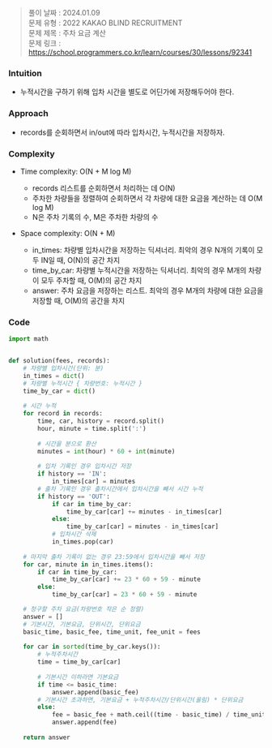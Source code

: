 > 풀이 날짜 : 2024.01.09  
> 문제 유형 : 2022 KAKAO BLIND RECRUITMENT  
> 문제 제목 : 주차 요금 계산   
> 문제 링크 : https://school.programmers.co.kr/learn/courses/30/lessons/92341

### Intuition
- 누적시간을 구하기 위해 입차 시간을 별도로 어딘가에 저장해두어야 한다.

### Approach
- records를 순회하면서 in/out에 따라 입차시간, 누적시간을 저장하자.

### Complexity
- Time complexity: O(N + M log M)
  - records 리스트를 순회하면서 처리하는 데 O(N)
  - 주차한 차량들을 정렬하여 순회하면서 각 차량에 대한 요금을 계산하는 데 O(M log M)
  - N은 주차 기록의 수, M은 주차한 차량의 수

- Space complexity: O(N + M)
  - in_times: 차량별 입차시간을 저장하는 딕셔너리. 최악의 경우 N개의 기록이 모두 IN일 때, O(N)의 공간 차지
  - time_by_car: 차량별 누적시간을 저장하는 딕셔너리. 최악의 경우 M개의 차량이 모두 주차할 때, O(M)의 공간 차지
  - answer: 주차 요금을 저장하는 리스트. 최악의 경우 M개의 차량에 대한 요금을 저장할 때, O(M)의 공간을 차지 

### Code
```python
import math


def solution(fees, records):
    # 차량별 입차시간(단위: 분)
    in_times = dict()
    # 차량별 누적시간 { 차량번호: 누적시간 }
    time_by_car = dict()
    
    # 시간 누적
    for record in records:
        time, car, history = record.split()
        hour, minute = time.split(':')
        
        # 시간을 분으로 환산
        minutes = int(hour) * 60 + int(minute)
        
        # 입차 기록인 경우 입차시간 저장
        if history == 'IN':
            in_times[car] = minutes
        # 출차 기록인 경우 출차시간에서 입차시간을 빼서 시간 누적
        if history == 'OUT':
            if car in time_by_car:
                time_by_car[car] += minutes - in_times[car]
            else:
                time_by_car[car] = minutes - in_times[car]
            # 입차시간 삭제
            in_times.pop(car)
    
    # 마지막 출차 기록이 없는 경우 23:59에서 입차시간을 빼서 저장
    for car, minute in in_times.items():
        if car in time_by_car:
            time_by_car[car] += 23 * 60 + 59 - minute
        else:
            time_by_car[car] = 23 * 60 + 59 - minute

    # 청구할 주차 요금(차량번호 작은 순 정렬)
    answer = []
    # 기본시간, 기본요금, 단위시간, 단위요금
    basic_time, basic_fee, time_unit, fee_unit = fees
    
    for car in sorted(time_by_car.keys()):
        # 누적주차시간
        time = time_by_car[car]
        
        # 기본시간 이하라면 기본요금
        if time <= basic_time:
            answer.append(basic_fee)
        # 기본시간 초과하면, 기본요금 + 누적주차시간/단위시간(올림) * 단위요금
        else:
            fee = basic_fee + math.ceil((time - basic_time) / time_unit) * fee_unit
            answer.append(fee)
        
    return answer
```